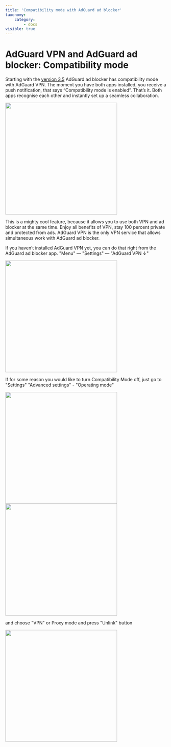 ```yaml
---
title: 'Compatibility mode with AdGuard ad blocker'
taxonomy:
    category:
        - docs
visible: true
---
```


# AdGuard VPN and AdGuard ad blocker: Compatibility mode
Starting with the [version 3.5](https://adguard.com/en/blog/adguard-3-5-for-android.html) AdGuard ad blocker has compatibility mode with AdGuard VPN. The moment you have both apps installed, you receive a push notification, that says “Compatibility mode is enabled”. That’s it. Both apps recognise each other and instantly set up a seamless collaboration. 

<img src="https://cdn.adguard.com/public/Adguard/kb/VPN/android_compatibility_mode.png" width="350" />

This is a mighty cool feature, because it allows you to use both VPN and ad blocker at the same time. Enjoy all benefits of VPN, stay 100 percent private and protected from ads. AdGuard VPN is the only VPN service that allows simultaneous work with AdGuard ad blocker. 

If you haven’t installed AdGuard VPN yet, you can do that right from the AdGuard ad blocker app. "Menu" — "Settings" — "AdGuard VPN ↓"

<img src="https://cdn.adguard.com/public/Adguard/kb/VPN/android_compatibility_download_vpn.png" width="350" />

If for some reason you would like to turn Compatibility Mode off, just go to "Settings" "Advanced settings" - "Operating mode" 

<img src="https://cdn.adguard.com/public/Adguard/kb/VPN/android_compatibility_operating_mode.png" width="350" />

<img src="https://cdn.adguard.com/public/Adguard/kb/VPN/android_compatibility_disable.png" width="350" />

and choose "VPN" or Proxy mode and press "Unlink" button

<img src="https://cdn.adguard.com/public/Adguard/kb/VPN/android_compatibility_unlink.png" width="350" />
